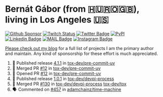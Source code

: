 # Bernát Gábor (from 🇭🇺🇷🇴🇬🇧), living in Los Angeles 🇺🇸

[![Github Sponsor](https://img.shields.io/static/v1?label=Sponsor&message=%E2%9D%A4&logo=GitHub&link=https://github.com/sponsors/gaborbernat&style=flat-square)](https://github.com/sponsors/gaborbernat)
[![Twitch Status](https://img.shields.io/twitch/status/gaborbernat?style=flat-square)](https://www.twitch.tv/gaborbernat)
[![Twitter Badge](https://img.shields.io/badge/-@gjbernat-1ca0f1?style=flat-square&labelColor=1ca0f1&logo=twitter&logoColor=white&link=https://twitter.com/gjbernat)](https://twitter.com/gjbernat)
[![PyPI](https://img.shields.io/badge/-gaborbernat-0073b7?style=flat-square&logo=Python&logoColor=white&link=https://pypi.org/user/gaborbernat/)](https://pypi.org/user/gaborbernat/)
[![Linkedin Badge](https://img.shields.io/badge/-gaborbernat-blue?style=flat-square&logo=Linkedin&logoColor=white&link=https://www.linkedin.com/in/gaborbernat/)](https://www.linkedin.com/in/gaborbernat/)
[![MAIL Badge](https://img.shields.io/badge/-gaborjbernat@gmail.com-c14438?style=flat-square&logo=Gmail&logoColor=white&link=mailto:gaborjbernat@gmail.com)](mailto:gaborjbernat@gmail.com)
[![Instagram Badge](https://img.shields.io/badge/-@gabor__bernat-845EC2?style=flat-square&labelColor=white&logo=Instagram&link=https://instagram.com/gabor_bernat/)](https://instagram.com/gabor_bernat)

[Please check out my blog](https://bernat.tech/about/) for a full list of projects I am the primary author and maintain.
Any kind of sponsorship for these effort is much appreciated.

<!--START_SECTION:activity-->

1. 🚀 Published release [4.1.1](https://github.com/tox-dev/pre-commit-uv/releases/tag/4.1.1) in [tox-dev/pre-commit-uv](https://github.com/tox-dev/pre-commit-uv)
2. 🎉 Merged PR [#12](https://github.com/tox-dev/pre-commit-uv/pull/12) in [tox-dev/pre-commit-uv](https://github.com/tox-dev/pre-commit-uv)
3. 💪 Opened PR [#12](https://github.com/tox-dev/pre-commit-uv/pull/12) in [tox-dev/pre-commit-uv](https://github.com/tox-dev/pre-commit-uv)
4. 🚀 Published release [1.0.1](https://github.com/tox-dev/devpi-process/releases/tag/1.0.1) in [tox-dev/devpi-process](https://github.com/tox-dev/devpi-process)
5. 🎉 Merged PR [#130](https://github.com/tox-dev/devpi-process/pull/130) in [tox-dev/devpi-process](https://github.com/tox-dev/devpi-process)
   [tox-dev/tox](https://github.com/tox-dev/tox)
5. 🗣 Commented on [#457](https://github.com/adamchainz/time-machine/pull/457#issuecomment-2197730644) in
[adamchainz/time-machine](https://github.com/adamchainz/time-machine)
<!--END_SECTION:activity-->

